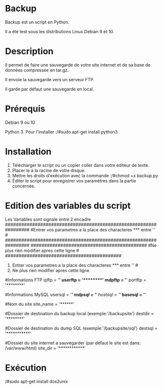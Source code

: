 # Backup
Backup est un script en Python.

Il a été test sous les distributions Linux Debian 9 et 10.


# Description
Il permet de faire une sauvegarde de votre site internet et de sa base de données compressée en tar.gz.

Il envoie la sauvegarde vers un serveur FTP.

Il garde par défaut une sauvegarde en local.


# Prérequis
Debian 9 ou 10

Python 3. Pour l'installer :/#sudo apt-get install python3

# Installation
1) Télécharger le script ou un copier coller dans votre éditeur de texte.
2) Placer le à la racine de votre disque.
3) Mettre les droits d'exécution avec la commande :/#chmod +x backup.py
4) Éditer le script pour enregistrer vos paramètres dans la partie concernée.

# Edition des variables du script
Les Variables sont signale entre 2 encadre
#################################################################
#Entrer vos parametres a la place des characteres *** entre ''  #
#################################################################
###########################################
#Ne plus rien modifier apres cette ligne  #
###########################################
1) Entrer vos parametres a la place des characteres *** entre '' #
2) Ne plus rien modifier apres cette ligne
 

#Informations FTP
ipftp = '**********'
userftp = '********'
mdpftp = '**********'
portftp = '********'

#Informations MySQL
usersql = '**********'
mdpsql = '*********'
hostsql = '*********'
basesql = '********'

#Nom du site 
site_name = '******'

#Dossier de destination du backup local (exemple:'/backupsite')
destdir = '********'

#Dossier de destination du dump SQL (exemple:'/backupsite/sql')
destsql = '***********'

#Dossier du site internet a sauvegarder (par defaut le site est dans: /var/www/html)
site_dir = '************'


# Exécution




/#sudo apt-get install dos2unix

